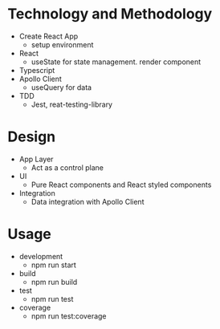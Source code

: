 # Technology and Methodology
  - Create React App
    - setup environment
  - React
    - useState for state management.
      render component
  - Typescript
  - Apollo Client 
    - useQuery for data
  - TDD
    - Jest, reat-testing-library

# Design
 - App Layer
   - Act as a control plane
 - UI 
   - Pure React components and React styled components
 - Integration
   - Data integration with Apollo Client

# Usage
 - development 
   - npm run start
 - build
   - npm run build
 - test 
   - npm run test
 - coverage
   - npm run test:coverage







